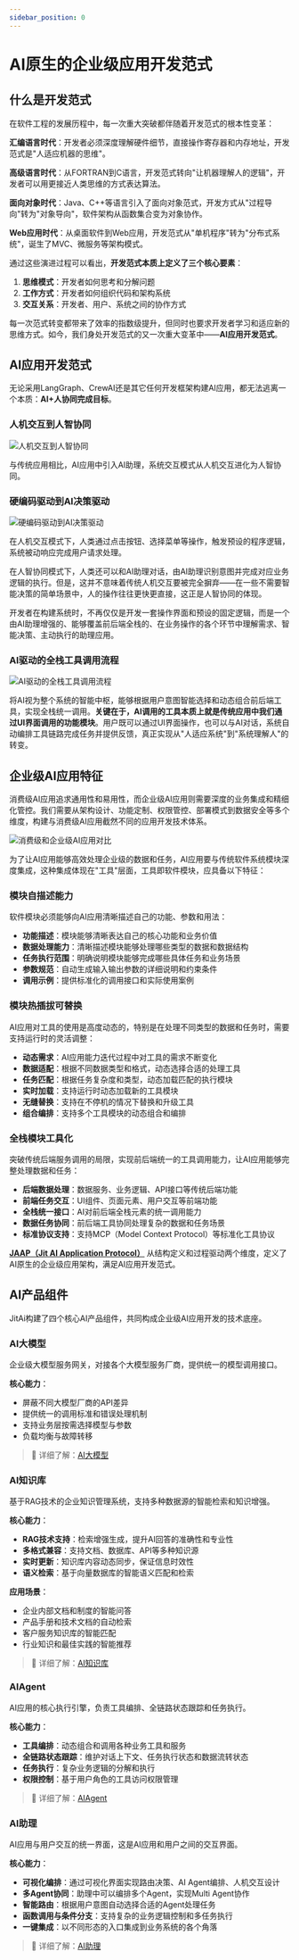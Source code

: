 ```yaml
---
sidebar_position: 0
---
```

# AI原生的企业级应用开发范式

## 什么是开发范式

在软件工程的发展历程中，每一次重大突破都伴随着开发范式的根本性变革：

**汇编语言时代**：开发者必须深度理解硬件细节，直接操作寄存器和内存地址，开发范式是"人适应机器的思维"。

**高级语言时代**：从FORTRAN到C语言，开发范式转向"让机器理解人的逻辑"，开发者可以用更接近人类思维的方式表达算法。

**面向对象时代**：Java、C++等语言引入了面向对象范式，开发方式从"过程导向"转为"对象导向"，软件架构从函数集合变为对象协作。

**Web应用时代**：从桌面软件到Web应用，开发范式从"单机程序"转为"分布式系统"，诞生了MVC、微服务等架构模式。

通过这些演进过程可以看出，**开发范式本质上定义了三个核心要素**：
1. **思维模式**：开发者如何思考和分解问题
2. **工作方式**：开发者如何组织代码和架构系统
3. **交互关系**：开发者、用户、系统之间的协作方式

每一次范式转变都带来了效率的指数级提升，但同时也要求开发者学习和适应新的思维方式。如今，我们身处开发范式的又一次重大变革中——**AI应用开发范式**。

## AI应用开发范式

无论采用LangGraph、CrewAI还是其它任何开发框架构建AI应用，都无法逃离一个本质：**AI+人协同完成目标**。

### 人机交互到人智协同

![人机交互到人智协同](./img/human-computer-to-human-ai-collaboration.svg)

与传统应用相比，AI应用中引入AI助理，系统交互模式从人机交互进化为人智协同。

### 硬编码驱动到AI决策驱动

![硬编码驱动到AI决策驱动](./img/hard-coding-to-ai-decision-driven.svg)

在人机交互模式下，人类通过点击按钮、选择菜单等操作，触发预设的程序逻辑，系统被动响应完成用户请求处理。

在人智协同模式下，人类还可以和AI助理对话，由AI助理识别意图并完成对应业务逻辑的执行。但是，这并不意味着传统人机交互要被完全摒弃——在一些不需要智能决策的简单场景中，人的操作往往更快更直接，这正是人智协同的体现。

开发者在构建系统时，不再仅仅是开发一套操作界面和预设的固定逻辑，而是一个由AI助理增强的、能够覆盖前后端全栈的、在业务操作的各个环节中理解需求、智能决策、主动执行的助理应用。

### AI驱动的全栈工具调用流程

![AI驱动的全栈工具调用流程](./img/ai-centered-system-interaction-flow.svg)

将AI视为整个系统的智能中枢，能够根据用户意图智能选择和动态组合前后端工具，实现全栈统一调用。**关键在于，AI调用的工具本质上就是传统应用中我们通过UI界面调用的功能模块**。用户既可以通过UI界面操作，也可以与AI对话，系统自动编排工具链路完成任务并提供反馈，真正实现从"人适应系统"到"系统理解人"的转变。

## 企业级AI应用特征

消费级AI应用追求通用性和易用性，而企业级AI应用则需要深度的业务集成和精细化管控。我们需要从架构设计、功能定制、权限管控、部署模式到数据安全等多个维度，构建与消费级AI应用截然不同的应用开发技术体系。

![消费级和企业级AI应用对比](./img/consumer-vs-enterprise.svg)

为了让AI应用能够高效处理企业级的数据和任务，AI应用要与传统软件系统模块深度集成，这种集成体现在"工具"层面，工具即软件模块，应具备以下特征：

### 模块自描述能力

软件模块必须能够向AI应用清晰描述自己的功能、参数和用法：

- **功能描述**：模块能够清晰表达自己的核心功能和业务价值
- **数据处理能力**：清晰描述模块能够处理哪些类型的数据和数据结构
- **任务执行范围**：明确说明模块能够完成哪些具体任务和业务场景
- **参数规范**：自动生成输入输出参数的详细说明和约束条件
- **调用示例**：提供标准化的调用接口和实际使用案例

### 模块热插拔可替换

AI应用对工具的使用是高度动态的，特别是在处理不同类型的数据和任务时，需要支持运行时的灵活调整：

- **动态需求**：AI应用能力迭代过程中对工具的需求不断变化
- **数据适配**：根据不同数据类型和格式，动态选择合适的处理工具
- **任务匹配**：根据任务复杂度和类型，动态加载匹配的执行模块
- **实时加载**：支持运行时动态加载新的工具模块
- **无缝替换**：支持在不停机的情况下替换和升级工具
- **组合编排**：支持多个工具模块的动态组合和编排

### 全栈模块工具化

突破传统后端服务调用的局限，实现前后端统一的工具调用能力，让AI应用能够完整处理数据和任务：

- **后端数据处理**：数据服务、业务逻辑、API接口等传统后端功能
- **前端任务交互**：UI组件、页面元素、用户交互等前端功能
- **全栈统一接口**：AI对前后端全栈元素的统一调用能力
- **数据任务协同**：前后端工具协同处理复杂的数据和任务场景
- **标准协议支持**：支持MCP（Model Context Protocol）等标准化工具协议

**[JAAP（Jit AI Application Protocol）](/docs/tutorial/01概述/01JAAP)** 从结构定义和过程驱动两个维度，定义了AI原生的企业级应用架构，满足AI应用开发范式。

## AI产品组件

JitAi构建了四个核心AI产品组件，共同构成企业级AI应用开发的技术底座。

### AI大模型

企业级大模型服务网关，对接各个大模型服务厂商，提供统一的模型调用接口。

**核心能力**：
- 屏蔽不同大模型厂商的API差异
- 提供统一的调用标准和错误处理机制
- 支持业务层按需选择模型与参数
- 负载均衡与故障转移

> 📖 详细了解：[AI大模型](./AI大模型/intro)

### AI知识库

基于RAG技术的企业知识管理系统，支持多种数据源的智能检索和知识增强。

**核心能力**：
- **RAG技术支持**：检索增强生成，提升AI回答的准确性和专业性
- **多格式兼容**：支持文档、数据库、API等多种知识源
- **实时更新**：知识库内容动态同步，保证信息时效性
- **语义检索**：基于向量数据库的智能语义匹配和检索

**应用场景**：
- 企业内部文档和制度的智能问答
- 产品手册和技术文档的自动检索
- 客户服务知识库的智能匹配
- 行业知识和最佳实践的智能推荐

> 📖 详细了解：[AI知识库](./AI知识库/intro)

### AIAgent

AI应用的核心执行引擎，负责工具编排、全链路状态跟踪和任务执行。

**核心能力**：
- **工具编排**：动态组合和调用各种业务工具和服务
- **全链路状态跟踪**：维护对话上下文、任务执行状态和数据流转状态
- **任务执行**：复杂业务逻辑的分解和执行
- **权限控制**：基于用户角色的工具访问权限管理

> 📖 详细了解：[AIAgent](./AI%20Agent/intro)

### AI助理

AI应用与用户交互的统一界面，这是AI应用和用户之间的交互界面。

**核心能力**：
- **可视化编排**：通过可视化界面实现路由决策、AI Agent编排、人机交互设计
- **多Agent协同**：助理中可以编排多个Agent，实现Multi Agent协作
- **智能路由**：根据用户意图自动选择合适的Agent处理任务
- **函数调用与条件分支**：支持复杂的业务逻辑控制和多任务执行
- **一键集成**：以不同形态的入口集成到业务系统的各个角落

> 📖 详细了解：[AI助理](./AI助理/intro)
